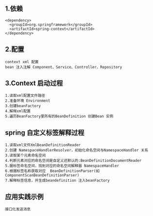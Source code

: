 ## 1.依赖
    <dependency>
      <groupId>org.springframework</groupId>
      <artifactId>spring-context</artifactId>
    </dependency>
## 2.配置
    context xml 配置
    bean 注入注解 Component、Service、Controller、Repository
## 3.Context 启动过程
    1.读取xml配置文件路径
    2.准备环境 Environment 
    3.创建beanFactory
    4.解释xml配置
    5.遍历BeanFactory里所有的BeanDefinition 创建Bean 实例
    
## spring 自定义标签解释过程
    1.读取xml文件XmlBeanDefinitionReader
    2.创建 NamespaceHandlerResolver，初始化命名空间与NamespaceHandler 关系
    3.读取某个元素命名空间
    4.判断元素对应的命名空间是自定义还默认的:BeanDefinitionDocumentReader
    5.据标签命名空间，找到对应的命名空间解释器 NamespaceHandler
    6.根据标签名称获取对应  BeanDefinitionParser(如ComponentScanBeanDefinitionParser)
    7.解释标签信息，并生成beandefinition 注入beanFactory   
## 应用实践示例
    接口化发送消息
      